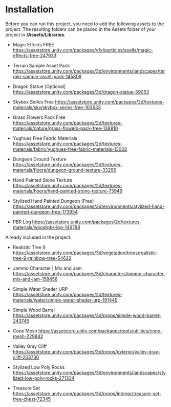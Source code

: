 # Installation

Before you can run this project, you need to add the following assets to the project.
The resulting folders can be placed in the Assets folder of your project in **/Assets/Libraries**.

- Magic Effects FREE
https://assetstore.unity.com/packages/vfx/particles/spells/magic-effects-free-247933

- Terrain Sample Asset Pack
https://assetstore.unity.com/packages/3d/environments/landscapes/terrain-sample-asset-pack-145808

- Dragon Statue [Optional]
https://assetstore.unity.com/packages/3d/dragon-statue-59053

- Skybox Series Free
https://assetstore.unity.com/packages/2d/textures-materials/sky/skybox-series-free-103633

- Grass Flowers Pack Free
https://assetstore.unity.com/packages/2d/textures-materials/nature/grass-flowers-pack-free-138810

- Yughues Free Fabric Materials
https://assetstore.unity.com/packages/2d/textures-materials/fabric/yughues-free-fabric-materials-13002

- Dungeon Ground Texture 
https://assetstore.unity.com/packages/2d/textures-materials/floors/dungeon-ground-texture-33296

- Hand Painted Stone Texture
https://assetstore.unity.com/packages/2d/textures-materials/floors/hand-painted-stone-texture-73949

- Stylized Hand Painted Dungeon (Free)
https://assetstore.unity.com/packages/3d/environments/stylized-hand-painted-dungeon-free-173934

- PBR Log 
https://assetstore.unity.com/packages/2d/textures-materials/wood/pbr-log-149788


Already included in the project:

- Realistic Tree 9
https://assetstore.unity.com/packages/3d/vegetation/trees/realistic-tree-9-rainbow-tree-54622

- Jammo Character | Mix and Jam
https://assetstore.unity.com/packages/3d/characters/jammo-character-mix-and-jam-158456

- Simple Water Shader URP
https://assetstore.unity.com/packages/2d/textures-materials/water/simple-water-shader-urp-191449

- Simple Wood Barrel
https://assetstore.unity.com/packages/3d/props/simple-wood-barrel-243745

- Cone Mesh
https://assetstore.unity.com/packages/tools/utilities/cone-mesh-229842

- Valley Gray Cliff
https://assetstore.unity.com/packages/3d/props/exterior/valley-gray-cliff-203730

- Stylized Low Poly Rocks
https://assetstore.unity.com/packages/3d/environments/landscapes/stylized-low-poly-rocks-271334

- Treasure Set
https://assetstore.unity.com/packages/3d/props/interior/treasure-set-free-chest-72345

